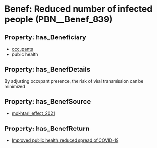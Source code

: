 # Benef: __Reduced number of infected people__ (PBN__Benef_839)

## Property: has_Beneficiary

* [occupants](../Stakeholder/PBN__Stakeholder_92)
* [public health](../Stakeholder/PBN__Stakeholder_58)

## Property: has_BenefDetails

By adjusting occupant presence, the risk of viral transmission can be minimized

## Property: has_BenefSource

* [mokhtari_effect_2021](../Article/PBN__Article_169)

## Property: has_BenefReturn

* [Improved public health, reduced spread of COVID-19](../BenefReturn/PBN__BenefReturn_913)

